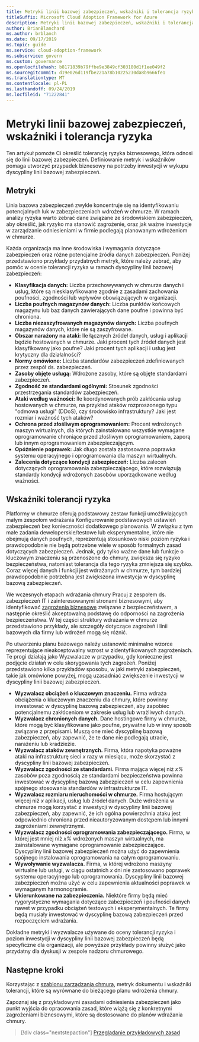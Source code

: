 ```yaml
---
title: Metryki linii bazowej zabezpieczeń, wskaźniki i tolerancja ryzyka
titleSuffix: Microsoft Cloud Adoption Framework for Azure
description: Metryki linii bazowej zabezpieczeń, wskaźniki i tolerancja ryzyka
author: BrianBlanchard
ms.author: brblanch
ms.date: 09/17/2019
ms.topic: guide
ms.service: cloud-adoption-framework
ms.subservice: govern
ms.custom: governance
ms.openlocfilehash: b8171839b79ffbe9e3849cf303180d1f1ee049f2
ms.sourcegitcommit: d19e026d119fbe221a78b10225230da8b9666fe1
ms.translationtype: MT
ms.contentlocale: pl-PL
ms.lasthandoff: 09/24/2019
ms.locfileid: "71222841"
---
```

# <a name="security-baseline-metrics-indicators-and-risk-tolerance"></a>Metryki linii bazowej zabezpieczeń, wskaźniki i tolerancja ryzyka

Ten artykuł pomoże Ci określić tolerancję ryzyka biznesowego, która odnosi się do linii bazowej zabezpieczeń. Definiowanie metryk i wskaźników pomaga utworzyć przypadek biznesowy na potrzeby inwestycji w wykupu dyscypliny linii bazowej zabezpieczeń.

## <a name="metrics"></a>Metryki

Linia bazowa zabezpieczeń zwykle koncentruje się na identyfikowaniu potencjalnych luk w zabezpieczeniach wdrożeń w chmurze. W ramach analizy ryzyka warto zebrać dane związane ze środowiskiem zabezpieczeń, aby określić, jak ryzyko ma stanowić zagrożenie, oraz jak ważne inwestycje w zarządzanie odniesieniami w firmie podlegają planowanym wdrożeniom w chmurze.

Każda organizacja ma inne środowiska i wymagania dotyczące zabezpieczeń oraz różne potencjalne źródła danych zabezpieczeń. Poniżej przedstawiono przykłady przydatnych metryk, które należy zebrać, aby pomóc w ocenie tolerancji ryzyka w ramach dyscypliny linii bazowej zabezpieczeń:

- **Klasyfikacja danych:** Liczba przechowywanych w chmurze danych i usług, które są niesklasyfikowane zgodnie z zasadami zachowania poufności, zgodności lub wpływów obowiązujących w organizacji.
- **Liczba poufnych magazynów danych:** Liczba punktów końcowych magazynu lub baz danych zawierających dane poufne i powinna być chroniona.
- **Liczba niezaszyfrowanych magazynów danych:** Liczba poufnych magazynów danych, które nie są zaszyfrowane.
- **Obszar narażony na ataki:** Ile łącznych źródeł danych, usług i aplikacji będzie hostowanych w chmurze. Jaki procent tych źródeł danych jest klasyfikowany jako poufne? Jaki procent tych aplikacji i usług jest krytyczny dla działalności?
- **Normy omówione:** Liczba standardów zabezpieczeń zdefiniowanych przez zespół ds. zabezpieczeń.
- **Zasoby objęte usługą:** Wdrożone zasoby, które są objęte standardami zabezpieczeń.
- **Zgodność ze standardami ogólnymi:** Stosunek zgodności przestrzegania standardów zabezpieczeń.
- **Ataki według ważności:** Ile koordynowanych prób zakłócania usług hostowanych w chmurze, na przykład ataków rozproszonego typu "odmowa usługi" (DDoS), czy środowisko infrastruktury? Jaki jest rozmiar i ważność tych ataków?
- **Ochrona przed złośliwym oprogramowaniem:** Procent wdrożonych maszyn wirtualnych, dla których zainstalowano wszystkie wymagane oprogramowanie chroniące przed złośliwym oprogramowaniem, zaporą lub innym oprogramowaniem zabezpieczającym.
- **Opóźnienie poprawek:** Jak długo została zastosowana poprawka systemu operacyjnego i oprogramowania dla maszyn wirtualnych.
- **Zalecenia dotyczące kondycji zabezpieczeń:** Liczba zaleceń dotyczących oprogramowania zabezpieczającego, które rozwiązują standardy kondycji wdrożonych zasobów uporządkowane według ważności.

## <a name="risk-tolerance-indicators"></a>Wskaźniki tolerancji ryzyka

Platformy w chmurze oferują podstawowy zestaw funkcji umożliwiających małym zespołom wdrażania Konfigurowanie podstawowych ustawień zabezpieczeń bez konieczności dodatkowego planowania. W związku z tym małe zadania deweloperskie/testowe lub eksperymentalne, które nie obejmują danych poufnych, reprezentują stosunkowo niski poziom ryzyka i prawdopodobnie nie będą potrzebne wiele w sposób formalnych zasad dotyczących zabezpieczeń. Jednak, gdy tylko ważne dane lub funkcje o kluczowym znaczeniu są przenoszone do chmury, zwiększa się ryzyko bezpieczeństwa, natomiast tolerancja dla tego ryzyka zmniejsza się szybko. Coraz więcej danych i funkcji jest wdrażanych w chmurze, tym bardziej prawdopodobnie potrzebna jest zwiększona inwestycja w dyscyplinę bazową zabezpieczeń.

We wczesnych etapach wdrażania chmury Pracuj z zespołem ds. zabezpieczeń IT i zainteresowanymi stronami biznesowymi, aby identyfikować [zagrożenia biznesowe](./business-risks.md) związane z bezpieczeństwem, a następnie określić akceptowalną podstawę do odporności na zagrożenia bezpieczeństwa. W tej części struktury wdrażania w chmurze przedstawiono przykłady, ale szczegóły dotyczące zagrożeń i linii bazowych dla firmy lub wdrożeń mogą się różnić.

Po utworzeniu planu bazowego należy ustanowić minimalne wzorce reprezentujące nieakceptowalny wzrost w zidentyfikowanych zagrożeniach. Te progi działają jako Wyzwalacze w przypadku, gdy konieczne jest podjęcie działań w celu skorygowania tych zagrożeń. Poniżej przedstawiono kilka przykładów sposobu, w jaki metryki zabezpieczeń, takie jak omówione powyżej, mogą uzasadniać zwiększenie inwestycji w dyscypliny linii bazowej zabezpieczeń.

- **Wyzwalacz obciążeń o kluczowym znaczeniu.** Firma wdraża obciążenia o kluczowym znaczeniu dla chmury, które powinny inwestować w dyscyplinę bazową zabezpieczeń, aby zapobiec potencjalnemu zakłóceniom w zakresie usług lub wrażliwych danych.
- **Wyzwalacz chronionych danych.** Dane hostingowe firmy w chmurze, które mogą być klasyfikowane jako poufne, prywatne lub w inny sposób związane z przepisami. Muszą one mieć dyscyplinę bazową zabezpieczeń, aby zapewnić, że te dane nie podlegają utracie, narażeniu lub kradzieżie.
- **Wyzwalacz ataków zewnętrznych.** Firma, która napotyka poważne ataki na infrastrukturę sieci _x_ razy w miesiącu, może skorzystać z dyscypliny linii bazowej zabezpieczeń.
- **Wyzwalacz zgodności ze standardami.** Firma mająca więcej niż _x%_ zasobów poza zgodnością ze standardami bezpieczeństwa powinna inwestować w dyscyplinę bazową zabezpieczeń w celu zapewnienia spójnego stosowania standardów w infrastrukturze IT.
- **Wyzwalacz rozmiaru nieruchomości w chmurze.** Firma hostującym więcej niż _x_ aplikacji, usług lub źródeł danych. Duże wdrożenia w chmurze mogą korzystać z inwestycji w dyscypliny linii bazowej zabezpieczeń, aby zapewnić, że ich ogólna powierzchnia ataku jest odpowiednio chroniona przed nieautoryzowanym dostępem lub innymi zagrożeniami zewnętrznymi.
- **Wyzwalacz zgodności oprogramowania zabezpieczającego.** Firma, w której jest mniej niż _x%_ wdrożonych maszyn wirtualnych, ma zainstalowane wymagane oprogramowanie zabezpieczające. Dyscypliny linii bazowej zabezpieczeń można użyć do zapewnienia spójnego instalowania oprogramowania na całym oprogramowaniu.
- **Wywoływanie wyzwalacza.** Firma, w której wdrożono maszyny wirtualne lub usługi, w ciągu ostatnich _x_ dni nie zastosowano poprawek systemu operacyjnego lub oprogramowania. Dyscypliny linii bazowej zabezpieczeń można użyć w celu zapewnienia aktualności poprawek w wymaganym harmonogramie.
- **Ukierunkowane na zabezpieczenia.** Niektóre firmy będą mieć rygorystyczne wymagania dotyczące zabezpieczeń i poufności danych nawet w przypadku obciążeń testowych i eksperymentalnych. Te firmy będą musiały inwestować w dyscyplinę bazową zabezpieczeń przed rozpoczęciem wdrażania.

Dokładne metryki i wyzwalacze używane do oceny tolerancji ryzyka i poziom inwestycji w dyscypliny linii bazowej zabezpieczeń będą specyficzne dla organizacji, ale powyższe przykłady powinny służyć jako przydatny dla dyskusji w zespole nadzoru chmurowego.

## <a name="next-steps"></a>Następne kroki

Korzystając z [szablonu zarządzania chmurą](./template.md), metryk dokumentu i wskaźniki tolerancji, które są wyrównane do bieżącego planu wdrożenia chmury.

Zapoznaj się z przykładowymi zasadami odniesienia zabezpieczeń jako punkt wyjścia do opracowania zasad, które wiążą się z konkretnymi zagrożeniami biznesowymi, które są dostosowane do planów wdrażania chmury.

> [!div class="nextstepaction"]
> [Przeglądanie przykładowych zasad](./policy-statements.md)

